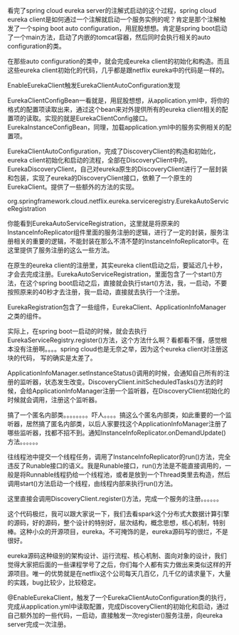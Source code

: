 

看完了spring cloud eureka server的注解式启动的这个过程，spring cloud eureka client是如何通过一个注解就启动一个服务实例的呢？肯定是那个注解触发了一个sping boot auto configuration，用屁股想想。肯定是spring boot启动了一个main方法，启动了内嵌的tomcat容器，然后同时会执行相关的auto configuration的类。

 

在那些auto configuration的类中，就会完成eureka client的初始化和构造。而且这些eureka client初始化的代码，几乎都是跟netflix eureka中的代码是一样的。

 

EnableEurekaClient触发EurekaClientAutoConfiguration发现



EurekaClientConfigBean一看就是，用屁股想想，从application.yml中，将你的格式的配置项读取出来，通过这个bean来对外提供所有的eureka client相关的配置项的读取。实现的就是EurekaClientConfig接口。EurekaInstanceConfigBean，同理，加载application.yml中的服务实例相关的配置项。

 

EurekaClientAutoConfiguration，完成了DiscoveryClient的构造和初始化，eureka client初始化和启动的流程，全部在DiscoveryClient中的。EurekaDiscoveryClient，自己对eureka原生的DiscoveryClient进行了一层封装和包装，实现了eureka的DiscoveryClient接口，依赖了一个原生的EurekaClient。提供了一些额外的方法的实现。



 org.springframework.cloud.netflix.eureka.serviceregistry.EurekaAutoServiceRegistration

你能看到EurekaAutoServiceRegistration，这里就是将原来的InstanceInfoReplicator组件里面的服务注册的逻辑，进行了一定的封装，服务注册相关的重要的逻辑，不能封装在那么不清不楚的InstanceInfoReplicator中。在这里提供了服务注册的这么一些方法。

 

在原生的eureka client的注册里，其实eureka client启动之后，要延迟几十秒，才会去完成注册。EurekaAutoServiceRegistration，里面包含了一个start()方法，在这个spring boot启动之后，直接就会执行start()方法，我，一启动，不要按照原来的40秒才去注册，我一启动，直接就去执行一个注册。

 

EurekaRegistration包含了一些组件，EurekaClient、ApplicationInfoManager之类的组件。

 

实际上，在spring boot一启动的时候，就会去执行EurekaServiceRegistry.register()方法，这个方法什么啊？看都看不懂，感觉根本没有注册啊。。。。spring cloud也是无奈之举，因为这个eureka client对注册这块的代码， 写的确实是太差了。

 

ApplicationInfoManager.setInstanceStatus()调用的时候，会通知自己所有的注册的监听器，状态发生改变。DiscoveryClient.initScheduledTasks()方法的时候，会给ApplicationInfoManager注册一个监听器，在DiscoveryClient初始化的时候就会调用，注册这个监听器。

 

搞了一个匿名内部类。。。。。。。。吓人。。。。搞这么个匿名内部类，如此重要的一个监听器，居然搞了匿名内部类，以后人家要找这个ApplicationInfoManager注册了哪些监听器，找都不招不到。通知InstanceInfoReplicator.onDemandUpdate()方法。。。。。。

 

往线程池中提交一个线程任务，调用了InstanceInfoReplicator的run()方法，完全违反了Runable接口的语义。我是Runable接口，run()方法是不能直接调用的，一般是将Runnable线程扔给一个线程池，或者是放到一个Thread类里去构造，然后调用start()方法启动一个线程，由线程内部来执行run()方法。

 

这里直接会调用DiscoveryClient.register()方法，完成一个服务的注册。。。。。。

 

这个代码极烂，我可以跟大家说一下，我们去看spark这个分布式大数据计算引擎的源码，好的源码，整个设计的特别好，层次结构，概念思想，核心机制，特别棒。这种小众的开源项目，eureka。不可掩饰的是，eureka源码写的很烂，不是很好。

 

eureka源码这种级别的架构设计、运行流程、核心机制、面向对象的设计，我们觉得大家把后面的一些课程学号了之后，你们每个人都有实力做出来类似这样的开源项目。唯一的优势就是在netflix这个公司每天几百亿，几千亿的请求量下，大量的实践，bug比较少，比较稳定。

 

@EnableEurekaClient，触发了一个EurekaClientAutoConfiguration类的执行，完成从application.yml中读取配置，完成DiscoveryClient的初始化和启动，通过自己额外加的一些代码，一启动，直接触发一次register()服务注册，向eureka server完成一次注册。

 

 

 

 

 

 